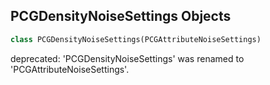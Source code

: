 ## PCGDensityNoiseSettings Objects

```python
class PCGDensityNoiseSettings(PCGAttributeNoiseSettings)
```

deprecated: 'PCGDensityNoiseSettings' was renamed to 'PCGAttributeNoiseSettings'.

<a id="unreal.PCGAttributeReduceSettings"></a>